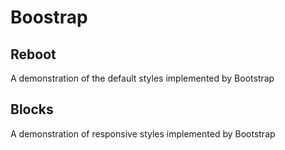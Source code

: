 # Boostrap

## Reboot

A demonstration of the default styles implemented by Bootstrap

## Blocks

A demonstration of responsive styles implemented by Bootstrap
